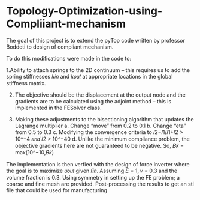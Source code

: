# Topology-Optimization-using-Compliiant-mechanism

The goal of this project is to extend the pyTop code written by professor Boddeti to design of compliant mechanism. 

To do this modifications were made in the code to:

1.Ability to attach springs to the 2D continuum – this requires us to add the spring stiffnesses 𝑘𝑖𝑛
and 𝑘𝑜𝑢𝑡 at appropriate locations in the global stiffness matrix.

2. The objective should be the displacement at the output node and the gradients are to be calculated 
using the adjoint method – this is implemented in the FESolver class.

3. Making these adjustments to the bisectioning algorithm that updates the Lagrange multiplier
a. Change “move” from 0.2 to 0.1
b. Change “eta” from 0.5 to 0.3
c. Modifying the convergence criteria to 𝑙2−𝑙1/𝑙1+𝑙2 > 10^−4 𝑎𝑛𝑑 𝑙2 > 10^−40
d. Unlike the minimum compliance problem, the objective gradients here are not guaranteed 
to be negative. So,
𝐵𝑘 = max(10^−10,𝐵𝑘)

The implementation is then verfied with the design of force inverter where the 
goal is to maximize 𝑢𝑜𝑢𝑡 given 𝑓𝑖𝑛. Assuming 𝐸 = 1, 𝜈 = 0.3 and the volume fraction is 0.3. Using symmetry 
in setting up the FE problem; a coarse and fine mesh are provided. Post-processing the results to get an stl
file that could be used for manufacturing
